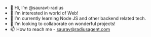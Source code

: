 - 👋 Hi, I’m @sauravt-radius
- 👀 I’m interested in world of Web!
- 🌱 I’m currently learning Node JS and other backend related tech.
- 💞️ I’m looking to collaborate on wonderful projects!
- 📫 How to reach me - saurav@radiusagent.com

<!---
sauravt-radius/sauravt-radius is a ✨ special ✨ repository because its `README.md` (this file) appears on your GitHub profile.
You can click the Preview link to take a look at your changes.
--->
